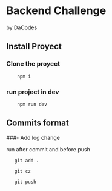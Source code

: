 # Backend Challenge

by DaCodes

## Install Proyect

### Clone the proyect

```
    npm i
```

### run project in dev

```
    npm run dev
```

## Commits format

###- Add log change

run after commit and before push

```
   git add .

   git cz

   git push
```
